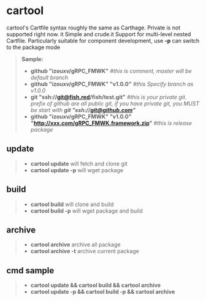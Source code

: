 # cartool
cartool's Cartfile syntax roughly the same as Carthage. Private is not supported right now. it Simple and crude.it Support for multi-level nested Cartfile. Particularly suitable for component development, use **-p** can switch to the package mode

> **Sample:**
> 
>-  **github "izouxv/gRPC_FMWK"**   *#this is comment,  master will be default branch*
>-  **github "izouxv/gRPC_FMWK" "v1.0.0"** *#this Specify branch as v1.0.0* 
>-  **git "ssh://git@fish.red/fish/test.git"**  *#this is your private git. prefix of github are all public git, if you have private git, you MUST be start with **git "ssh://git@github.com"***
>-  **github "izouxv/gRPC_FMWK" "v1.0.0" "http://xxx.com/gRPC_FMWK.framework.zip"** *#this is release package*

## update
>- **cartool update** will fetch and clone git
>- **cartool update -p** will wget package
 
## build  
>- **cartool build** will clone and build
>- **cartool build -p** will wget package and build 

## archive  
>- **cartool archive** archive all package
>- **cartool archive -t** archive current package 

## cmd sample  
>- **cartool update && cartool build && cartool archive**
>- **cartool update -p && cartool build -p && cartool archive**
